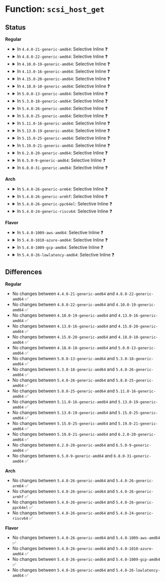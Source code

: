 # Function: <code>scsi_host_get</code>

## Status
<b>Regular</b>
<ul>
<li>
<details>
<summary>In <code>4.4.0-21-generic-amd64</code>: Selective Inline ❓</summary>

```c
struct Scsi_Host * scsi_host_get(struct Scsi_Host * shost)
```

```json
{
  "name": "scsi_host_get",
  "collision_type": "Unique Global",
  "inline_type": "Selective",
  "funcs": [
    {
      "addr": 18446744071584776080,
      "name": "scsi_host_get",
      "external": true,
      "loc": "drivers/scsi/hosts.c:582",
      "file": "drivers/scsi/hosts.c",
      "inline": "not declared, inlined",
      "caller_inline": [
        "drivers/scsi/hosts.c:scsi_host_lookup"
      ],
      "caller_func": []
    }
  ],
  "symbols": [
    {
      "addr": 18446744071584776080,
      "name": "scsi_host_get",
      "section": ".text",
      "bind": "STB_GLOBAL",
      "size": 52
    }
  ]
}
```
</details>
</li>
<li>
<details>
<summary>In <code>4.8.0-22-generic-amd64</code>: Selective Inline ❓</summary>

```c
struct Scsi_Host * scsi_host_get(struct Scsi_Host * shost)
```

```json
{
  "name": "scsi_host_get",
  "collision_type": "Unique Global",
  "inline_type": "Selective",
  "funcs": [
    {
      "addr": 18446744071585137506,
      "name": "scsi_host_get",
      "external": true,
      "loc": "drivers/scsi/hosts.c:594",
      "file": "drivers/scsi/hosts.c",
      "inline": "not declared, inlined",
      "caller_inline": [
        "drivers/scsi/hosts.c:scsi_host_lookup"
      ],
      "caller_func": []
    }
  ],
  "symbols": [
    {
      "addr": 18446744071585136144,
      "name": "scsi_host_get",
      "section": ".text",
      "bind": "STB_GLOBAL",
      "size": 53
    }
  ]
}
```
</details>
</li>
<li>
<details>
<summary>In <code>4.10.0-19-generic-amd64</code>: Selective Inline ❓</summary>

```c
struct Scsi_Host * scsi_host_get(struct Scsi_Host * shost)
```

```json
{
  "name": "scsi_host_get",
  "collision_type": "Unique Global",
  "inline_type": "Selective",
  "funcs": [
    {
      "addr": 18446744071585331778,
      "name": "scsi_host_get",
      "external": true,
      "loc": "drivers/scsi/hosts.c:598",
      "file": "drivers/scsi/hosts.c",
      "inline": "not declared, inlined",
      "caller_inline": [
        "drivers/scsi/hosts.c:scsi_host_lookup"
      ],
      "caller_func": []
    }
  ],
  "symbols": [
    {
      "addr": 18446744071585330288,
      "name": "scsi_host_get",
      "section": ".text",
      "bind": "STB_GLOBAL",
      "size": 53
    }
  ]
}
```
</details>
</li>
<li>
<details>
<summary>In <code>4.13.0-16-generic-amd64</code>: Selective Inline ❓</summary>

```c
struct Scsi_Host * scsi_host_get(struct Scsi_Host * shost)
```

```json
{
  "name": "scsi_host_get",
  "collision_type": "Unique Global",
  "inline_type": "Selective",
  "funcs": [
    {
      "addr": 18446744071585416306,
      "name": "scsi_host_get",
      "external": true,
      "loc": "drivers/scsi/hosts.c:586",
      "file": "drivers/scsi/hosts.c",
      "inline": "not declared, inlined",
      "caller_inline": [
        "drivers/scsi/hosts.c:scsi_host_lookup"
      ],
      "caller_func": []
    }
  ],
  "symbols": [
    {
      "addr": 18446744071585415744,
      "name": "scsi_host_get",
      "section": ".text",
      "bind": "STB_GLOBAL",
      "size": 53
    }
  ]
}
```
</details>
</li>
<li>
<details>
<summary>In <code>4.15.0-20-generic-amd64</code>: Selective Inline ❓</summary>

```c
struct Scsi_Host * scsi_host_get(struct Scsi_Host * shost)
```

```json
{
  "name": "scsi_host_get",
  "collision_type": "Unique Global",
  "inline_type": "Selective",
  "funcs": [
    {
      "addr": 18446744071585846274,
      "name": "scsi_host_get",
      "external": true,
      "loc": "drivers/scsi/hosts.c:581",
      "file": "drivers/scsi/hosts.c",
      "inline": "not declared, inlined",
      "caller_inline": [
        "drivers/scsi/hosts.c:scsi_host_lookup"
      ],
      "caller_func": []
    }
  ],
  "symbols": [
    {
      "addr": 18446744071585845744,
      "name": "scsi_host_get",
      "section": ".text",
      "bind": "STB_GLOBAL",
      "size": 53
    }
  ]
}
```
</details>
</li>
<li>
<details>
<summary>In <code>4.18.0-10-generic-amd64</code>: Selective Inline ❓</summary>

```c
struct Scsi_Host * scsi_host_get(struct Scsi_Host * shost)
```

```json
{
  "name": "scsi_host_get",
  "collision_type": "Unique Global",
  "inline_type": "Selective",
  "funcs": [
    {
      "addr": 18446744071586092755,
      "name": "scsi_host_get",
      "external": true,
      "loc": "drivers/scsi/hosts.c:557",
      "file": "drivers/scsi/hosts.c",
      "inline": "not declared, inlined",
      "caller_inline": [
        "drivers/scsi/hosts.c:scsi_host_lookup"
      ],
      "caller_func": []
    }
  ],
  "symbols": [
    {
      "addr": 18446744071586092288,
      "name": "scsi_host_get",
      "section": ".text",
      "bind": "STB_GLOBAL",
      "size": 53
    }
  ]
}
```
</details>
</li>
<li>
<details>
<summary>In <code>5.0.0-13-generic-amd64</code>: Selective Inline ❓</summary>

```c
struct Scsi_Host * scsi_host_get(struct Scsi_Host * shost)
```

```json
{
  "name": "scsi_host_get",
  "collision_type": "Unique Global",
  "inline_type": "Selective",
  "funcs": [
    {
      "addr": 18446744071586238931,
      "name": "scsi_host_get",
      "external": true,
      "loc": "drivers/scsi/hosts.c:544",
      "file": "drivers/scsi/hosts.c",
      "inline": "not declared, inlined",
      "caller_inline": [
        "drivers/scsi/hosts.c:scsi_host_lookup"
      ],
      "caller_func": []
    }
  ],
  "symbols": [
    {
      "addr": 18446744071586238496,
      "name": "scsi_host_get",
      "section": ".text",
      "bind": "STB_GLOBAL",
      "size": 53
    }
  ]
}
```
</details>
</li>
<li>
<details>
<summary>In <code>5.3.0-18-generic-amd64</code>: Selective Inline ❓</summary>

```c
struct Scsi_Host * scsi_host_get(struct Scsi_Host * shost)
```

```json
{
  "name": "scsi_host_get",
  "collision_type": "Unique Global",
  "inline_type": "Selective",
  "funcs": [
    {
      "addr": 18446744071586483460,
      "name": "scsi_host_get",
      "external": true,
      "loc": "drivers/scsi/hosts.c:548",
      "file": "drivers/scsi/hosts.c",
      "inline": "not declared, inlined",
      "caller_inline": [
        "drivers/scsi/hosts.c:scsi_host_lookup"
      ],
      "caller_func": []
    }
  ],
  "symbols": [
    {
      "addr": 18446744071586481936,
      "name": "scsi_host_get",
      "section": ".text",
      "bind": "STB_GLOBAL",
      "size": 57
    }
  ]
}
```
</details>
</li>
<li>
<details>
<summary>In <code>5.4.0-26-generic-amd64</code>: Selective Inline ❓</summary>

```c
struct Scsi_Host * scsi_host_get(struct Scsi_Host * shost)
```

```json
{
  "name": "scsi_host_get",
  "collision_type": "Unique Global",
  "inline_type": "Selective",
  "funcs": [
    {
      "addr": 18446744071586631252,
      "name": "scsi_host_get",
      "external": true,
      "loc": "drivers/scsi/hosts.c:548",
      "file": "drivers/scsi/hosts.c",
      "inline": "not declared, inlined",
      "caller_inline": [
        "drivers/scsi/hosts.c:scsi_host_lookup"
      ],
      "caller_func": []
    }
  ],
  "symbols": [
    {
      "addr": 18446744071586629728,
      "name": "scsi_host_get",
      "section": ".text",
      "bind": "STB_GLOBAL",
      "size": 57
    }
  ]
}
```
</details>
</li>
<li>
<details>
<summary>In <code>5.8.0-25-generic-amd64</code>: Selective Inline ❓</summary>

```c
struct Scsi_Host * scsi_host_get(struct Scsi_Host * shost)
```

```json
{
  "name": "scsi_host_get",
  "collision_type": "Unique Global",
  "inline_type": "Selective",
  "funcs": [
    {
      "addr": 18446744071587426471,
      "name": "scsi_host_get",
      "external": true,
      "loc": "drivers/scsi/hosts.c:549",
      "file": "drivers/scsi/hosts.c",
      "inline": "not declared, inlined",
      "caller_inline": [
        "drivers/scsi/hosts.c:scsi_host_lookup"
      ],
      "caller_func": []
    }
  ],
  "symbols": [
    {
      "addr": 18446744071587425536,
      "name": "scsi_host_get",
      "section": ".text",
      "bind": "STB_GLOBAL",
      "size": 61
    }
  ]
}
```
</details>
</li>
<li>
<details>
<summary>In <code>5.11.0-16-generic-amd64</code>: Selective Inline ❓</summary>

```c
struct Scsi_Host * scsi_host_get(struct Scsi_Host * shost)
```

```json
{
  "name": "scsi_host_get",
  "collision_type": "Unique Global",
  "inline_type": "Selective",
  "funcs": [
    {
      "addr": 18446744071587496135,
      "name": "scsi_host_get",
      "external": true,
      "loc": "drivers/scsi/hosts.c:552",
      "file": "drivers/scsi/hosts.c",
      "inline": "not declared, inlined",
      "caller_inline": [
        "drivers/scsi/hosts.c:scsi_host_lookup"
      ],
      "caller_func": [
        "drivers/scsi/scsi_scan.c:scsi_prep_async_scan"
      ]
    }
  ],
  "symbols": [
    {
      "addr": 18446744071587495232,
      "name": "scsi_host_get",
      "section": ".text",
      "bind": "STB_GLOBAL",
      "size": 61
    }
  ]
}
```
</details>
</li>
<li>
<details>
<summary>In <code>5.13.0-19-generic-amd64</code>: Selective Inline ❓</summary>

```c
struct Scsi_Host * scsi_host_get(struct Scsi_Host * shost)
```

```json
{
  "name": "scsi_host_get",
  "collision_type": "Unique Global",
  "inline_type": "Selective",
  "funcs": [
    {
      "addr": 18446744071587377975,
      "name": "scsi_host_get",
      "external": true,
      "loc": "drivers/scsi/hosts.c:556",
      "file": "drivers/scsi/hosts.c",
      "inline": "not declared, inlined",
      "caller_inline": [
        "drivers/scsi/hosts.c:scsi_host_lookup"
      ],
      "caller_func": []
    }
  ],
  "symbols": [
    {
      "addr": 18446744071587377088,
      "name": "scsi_host_get",
      "section": ".text",
      "bind": "STB_GLOBAL",
      "size": 61
    }
  ]
}
```
</details>
</li>
<li>
<details>
<summary>In <code>5.15.0-25-generic-amd64</code>: Selective Inline ❓</summary>

```c
struct Scsi_Host * scsi_host_get(struct Scsi_Host * shost)
```

```json
{
  "name": "scsi_host_get",
  "collision_type": "Unique Global",
  "inline_type": "Selective",
  "funcs": [
    {
      "addr": 18446744071587945559,
      "name": "scsi_host_get",
      "external": true,
      "loc": "drivers/scsi/hosts.c:558",
      "file": "drivers/scsi/hosts.c",
      "inline": "not declared, inlined",
      "caller_inline": [
        "drivers/scsi/hosts.c:scsi_host_lookup"
      ],
      "caller_func": []
    }
  ],
  "symbols": [
    {
      "addr": 18446744071587944672,
      "name": "scsi_host_get",
      "section": ".text",
      "bind": "STB_GLOBAL",
      "size": 61
    }
  ]
}
```
</details>
</li>
<li>
<details>
<summary>In <code>5.19.0-21-generic-amd64</code>: Selective Inline ❓</summary>

```c
struct Scsi_Host * scsi_host_get(struct Scsi_Host * shost)
```

```json
{
  "name": "scsi_host_get",
  "collision_type": "Unique Global",
  "inline_type": "Selective",
  "funcs": [
    {
      "addr": 18446744071589301030,
      "name": "scsi_host_get",
      "external": true,
      "loc": "drivers/scsi/hosts.c:560",
      "file": "drivers/scsi/hosts.c",
      "inline": "not declared, inlined",
      "caller_inline": [
        "drivers/scsi/hosts.c:scsi_host_lookup"
      ],
      "caller_func": []
    }
  ],
  "symbols": [
    {
      "addr": 18446744071589300064,
      "name": "scsi_host_get",
      "section": ".text",
      "bind": "STB_GLOBAL",
      "size": 71
    }
  ]
}
```
</details>
</li>
<li>
<details>
<summary>In <code>6.2.0-20-generic-amd64</code>: Selective Inline ❓</summary>

```c
struct Scsi_Host * scsi_host_get(struct Scsi_Host * shost)
```

```json
{
  "name": "scsi_host_get",
  "collision_type": "Unique Global",
  "inline_type": "Selective",
  "funcs": [
    {
      "addr": 18446744071590864438,
      "name": "scsi_host_get",
      "external": true,
      "loc": "drivers/scsi/hosts.c:576",
      "file": "drivers/scsi/hosts.c",
      "inline": "not declared, inlined",
      "caller_inline": [
        "drivers/scsi/hosts.c:scsi_host_lookup"
      ],
      "caller_func": []
    }
  ],
  "symbols": [
    {
      "addr": 18446744071590863264,
      "name": "scsi_host_get",
      "section": ".text",
      "bind": "STB_GLOBAL",
      "size": 71
    }
  ]
}
```
</details>
</li>
<li>
<details>
<summary>In <code>6.5.0-9-generic-amd64</code>: Selective Inline ❓</summary>

```c
struct Scsi_Host * scsi_host_get(struct Scsi_Host * shost)
```

```json
{
  "name": "scsi_host_get",
  "collision_type": "Unique Global",
  "inline_type": "Selective",
  "funcs": [
    {
      "addr": 18446744071591207605,
      "name": "scsi_host_get",
      "external": true,
      "loc": "drivers/scsi/hosts.c:576",
      "file": "drivers/scsi/hosts.c",
      "inline": "not declared, inlined",
      "caller_inline": [
        "drivers/scsi/hosts.c:scsi_host_lookup"
      ],
      "caller_func": []
    }
  ],
  "symbols": [
    {
      "addr": 18446744071591206448,
      "name": "scsi_host_get",
      "section": ".text",
      "bind": "STB_GLOBAL",
      "size": 71
    }
  ]
}
```
</details>
</li>
<li>
<details>
<summary>In <code>6.8.0-31-generic-amd64</code>: Selective Inline ❓</summary>

```c
struct Scsi_Host * scsi_host_get(struct Scsi_Host * shost)
```

```json
{
  "name": "scsi_host_get",
  "collision_type": "Unique Global",
  "inline_type": "Selective",
  "funcs": [
    {
      "addr": 18446744071591554789,
      "name": "scsi_host_get",
      "external": true,
      "loc": "drivers/scsi/hosts.c:576",
      "file": "drivers/scsi/hosts.c",
      "inline": "not declared, inlined",
      "caller_inline": [
        "drivers/scsi/hosts.c:scsi_host_lookup"
      ],
      "caller_func": []
    }
  ],
  "symbols": [
    {
      "addr": 18446744071591553632,
      "name": "scsi_host_get",
      "section": ".text",
      "bind": "STB_GLOBAL",
      "size": 71
    }
  ]
}
```
</details>
</li>
</ul>
<b>Arch</b>
<ul>
<li>
<details>
<summary>In <code>5.4.0-26-generic-arm64</code>: Selective Inline ❓</summary>

```c
struct Scsi_Host * scsi_host_get(struct Scsi_Host * shost)
```

```json
{
  "name": "scsi_host_get",
  "collision_type": "Unique Global",
  "inline_type": "Selective",
  "funcs": [
    {
      "addr": 18446603336499523924,
      "name": "scsi_host_get",
      "external": true,
      "loc": "drivers/scsi/hosts.c:548",
      "file": "drivers/scsi/hosts.c",
      "inline": "not declared, inlined",
      "caller_inline": [
        "drivers/scsi/hosts.c:scsi_host_lookup"
      ],
      "caller_func": []
    }
  ],
  "symbols": [
    {
      "addr": 18446603336499523408,
      "name": "scsi_host_get",
      "section": ".text",
      "bind": "STB_GLOBAL",
      "size": 84
    }
  ]
}
```
</details>
</li>
<li>
<details>
<summary>In <code>5.4.0-26-generic-armhf</code>: Selective Inline ❓</summary>

```c
struct Scsi_Host * scsi_host_get(struct Scsi_Host * shost)
```

```json
{
  "name": "scsi_host_get",
  "collision_type": "Unique Global",
  "inline_type": "Selective",
  "funcs": [
    {
      "addr": 3231990972,
      "name": "scsi_host_get",
      "external": true,
      "loc": "drivers/scsi/hosts.c:548",
      "file": "drivers/scsi/hosts.c",
      "inline": "not declared, inlined",
      "caller_inline": [
        "drivers/scsi/hosts.c:scsi_host_lookup"
      ],
      "caller_func": []
    }
  ],
  "symbols": [
    {
      "addr": 3231990504,
      "name": "scsi_host_get",
      "section": ".text",
      "bind": "STB_GLOBAL",
      "size": 72
    }
  ]
}
```
</details>
</li>
<li>
<details>
<summary>In <code>5.4.0-26-generic-ppc64el</code>: Selective Inline ❓</summary>

```c
struct Scsi_Host * scsi_host_get(struct Scsi_Host * shost)
```

```json
{
  "name": "scsi_host_get",
  "collision_type": "Unique Global",
  "inline_type": "Selective",
  "funcs": [
    {
      "addr": 13835058055292816060,
      "name": "scsi_host_get",
      "external": true,
      "loc": "drivers/scsi/hosts.c:548",
      "file": "drivers/scsi/hosts.c",
      "inline": "not declared, inlined",
      "caller_inline": [
        "drivers/scsi/hosts.c:scsi_host_lookup"
      ],
      "caller_func": []
    }
  ],
  "symbols": [
    {
      "addr": 13835058055292814144,
      "name": "scsi_host_get",
      "section": ".text",
      "bind": "STB_GLOBAL",
      "size": 116
    }
  ]
}
```
</details>
</li>
<li>
<details>
<summary>In <code>5.4.0-24-generic-riscv64</code>: Selective Inline ❓</summary>

```c
struct Scsi_Host * scsi_host_get(struct Scsi_Host * shost)
```

```json
{
  "name": "scsi_host_get",
  "collision_type": "Unique Global",
  "inline_type": "Selective",
  "funcs": [
    {
      "addr": 18446743936276730492,
      "name": "scsi_host_get",
      "external": true,
      "loc": "drivers/scsi/hosts.c:548",
      "file": "drivers/scsi/hosts.c",
      "inline": "not declared, inlined",
      "caller_inline": [
        "drivers/scsi/hosts.c:scsi_host_lookup"
      ],
      "caller_func": []
    }
  ],
  "symbols": [
    {
      "addr": 18446743936276729904,
      "name": "scsi_host_get",
      "section": ".text",
      "bind": "STB_GLOBAL",
      "size": 72
    }
  ]
}
```
</details>
</li>
</ul>
<b>Flavor</b>
<ul>
<li>
<details>
<summary>In <code>5.4.0-1009-aws-amd64</code>: Selective Inline ❓</summary>

```c
struct Scsi_Host * scsi_host_get(struct Scsi_Host * shost)
```

```json
{
  "name": "scsi_host_get",
  "collision_type": "Unique Global",
  "inline_type": "Selective",
  "funcs": [
    {
      "addr": 18446744071586321732,
      "name": "scsi_host_get",
      "external": true,
      "loc": "drivers/scsi/hosts.c:548",
      "file": "drivers/scsi/hosts.c",
      "inline": "not declared, inlined",
      "caller_inline": [
        "drivers/scsi/hosts.c:scsi_host_lookup"
      ],
      "caller_func": []
    }
  ],
  "symbols": [
    {
      "addr": 18446744071586320208,
      "name": "scsi_host_get",
      "section": ".text",
      "bind": "STB_GLOBAL",
      "size": 57
    }
  ]
}
```
</details>
</li>
<li>
<details>
<summary>In <code>5.4.0-1010-azure-amd64</code>: Selective Inline ❓</summary>

```c
struct Scsi_Host * scsi_host_get(struct Scsi_Host * shost)
```

```json
{
  "name": "scsi_host_get",
  "collision_type": "Unique Global",
  "inline_type": "Selective",
  "funcs": [
    {
      "addr": 18446744071586163060,
      "name": "scsi_host_get",
      "external": true,
      "loc": "drivers/scsi/hosts.c:548",
      "file": "drivers/scsi/hosts.c",
      "inline": "not declared, inlined",
      "caller_inline": [
        "drivers/scsi/hosts.c:scsi_host_lookup"
      ],
      "caller_func": [
        "drivers/scsi/scsi_transport_fc.c:fc_vport_setup",
        "drivers/scsi/scsi_transport_fc.c:fc_remote_port_create",
        "drivers/scsi/storvsc_drv.c:storvsc_remove_lun"
      ]
    }
  ],
  "symbols": [
    {
      "addr": 18446744071586161536,
      "name": "scsi_host_get",
      "section": ".text",
      "bind": "STB_GLOBAL",
      "size": 57
    }
  ]
}
```
</details>
</li>
<li>
<details>
<summary>In <code>5.4.0-1009-gcp-amd64</code>: Selective Inline ❓</summary>

```c
struct Scsi_Host * scsi_host_get(struct Scsi_Host * shost)
```

```json
{
  "name": "scsi_host_get",
  "collision_type": "Unique Global",
  "inline_type": "Selective",
  "funcs": [
    {
      "addr": 18446744071586579220,
      "name": "scsi_host_get",
      "external": true,
      "loc": "drivers/scsi/hosts.c:548",
      "file": "drivers/scsi/hosts.c",
      "inline": "not declared, inlined",
      "caller_inline": [
        "drivers/scsi/hosts.c:scsi_host_lookup"
      ],
      "caller_func": []
    }
  ],
  "symbols": [
    {
      "addr": 18446744071586577696,
      "name": "scsi_host_get",
      "section": ".text",
      "bind": "STB_GLOBAL",
      "size": 57
    }
  ]
}
```
</details>
</li>
<li>
<details>
<summary>In <code>5.4.0-26-lowlatency-amd64</code>: Selective Inline ❓</summary>

```c
struct Scsi_Host * scsi_host_get(struct Scsi_Host * shost)
```

```json
{
  "name": "scsi_host_get",
  "collision_type": "Unique Global",
  "inline_type": "Selective",
  "funcs": [
    {
      "addr": 18446744071586691444,
      "name": "scsi_host_get",
      "external": true,
      "loc": "drivers/scsi/hosts.c:548",
      "file": "drivers/scsi/hosts.c",
      "inline": "not declared, inlined",
      "caller_inline": [
        "drivers/scsi/hosts.c:scsi_host_lookup"
      ],
      "caller_func": []
    }
  ],
  "symbols": [
    {
      "addr": 18446744071586689920,
      "name": "scsi_host_get",
      "section": ".text",
      "bind": "STB_GLOBAL",
      "size": 57
    }
  ]
}
```
</details>
</li>
</ul>

## Differences
<b>Regular</b>
<ul>
<li>
No changes between <code>4.4.0-21-generic-amd64</code> and <code>4.8.0-22-generic-amd64</code> ✅
</li>
<li>
No changes between <code>4.8.0-22-generic-amd64</code> and <code>4.10.0-19-generic-amd64</code> ✅
</li>
<li>
No changes between <code>4.10.0-19-generic-amd64</code> and <code>4.13.0-16-generic-amd64</code> ✅
</li>
<li>
No changes between <code>4.13.0-16-generic-amd64</code> and <code>4.15.0-20-generic-amd64</code> ✅
</li>
<li>
No changes between <code>4.15.0-20-generic-amd64</code> and <code>4.18.0-10-generic-amd64</code> ✅
</li>
<li>
No changes between <code>4.18.0-10-generic-amd64</code> and <code>5.0.0-13-generic-amd64</code> ✅
</li>
<li>
No changes between <code>5.0.0-13-generic-amd64</code> and <code>5.3.0-18-generic-amd64</code> ✅
</li>
<li>
No changes between <code>5.3.0-18-generic-amd64</code> and <code>5.4.0-26-generic-amd64</code> ✅
</li>
<li>
No changes between <code>5.4.0-26-generic-amd64</code> and <code>5.8.0-25-generic-amd64</code> ✅
</li>
<li>
No changes between <code>5.8.0-25-generic-amd64</code> and <code>5.11.0-16-generic-amd64</code> ✅
</li>
<li>
No changes between <code>5.11.0-16-generic-amd64</code> and <code>5.13.0-19-generic-amd64</code> ✅
</li>
<li>
No changes between <code>5.13.0-19-generic-amd64</code> and <code>5.15.0-25-generic-amd64</code> ✅
</li>
<li>
No changes between <code>5.15.0-25-generic-amd64</code> and <code>5.19.0-21-generic-amd64</code> ✅
</li>
<li>
No changes between <code>5.19.0-21-generic-amd64</code> and <code>6.2.0-20-generic-amd64</code> ✅
</li>
<li>
No changes between <code>6.2.0-20-generic-amd64</code> and <code>6.5.0-9-generic-amd64</code> ✅
</li>
<li>
No changes between <code>6.5.0-9-generic-amd64</code> and <code>6.8.0-31-generic-amd64</code> ✅
</li>
</ul>
<b>Arch</b>
<ul>
<li>
No changes between <code>5.4.0-26-generic-amd64</code> and <code>5.4.0-26-generic-arm64</code> ✅
</li>
<li>
No changes between <code>5.4.0-26-generic-amd64</code> and <code>5.4.0-26-generic-armhf</code> ✅
</li>
<li>
No changes between <code>5.4.0-26-generic-amd64</code> and <code>5.4.0-26-generic-ppc64el</code> ✅
</li>
<li>
No changes between <code>5.4.0-26-generic-amd64</code> and <code>5.4.0-24-generic-riscv64</code> ✅
</li>
</ul>
<b>Flavor</b>
<ul>
<li>
No changes between <code>5.4.0-26-generic-amd64</code> and <code>5.4.0-1009-aws-amd64</code> ✅
</li>
<li>
No changes between <code>5.4.0-26-generic-amd64</code> and <code>5.4.0-1010-azure-amd64</code> ✅
</li>
<li>
No changes between <code>5.4.0-26-generic-amd64</code> and <code>5.4.0-1009-gcp-amd64</code> ✅
</li>
<li>
No changes between <code>5.4.0-26-generic-amd64</code> and <code>5.4.0-26-lowlatency-amd64</code> ✅
</li>
</ul>

